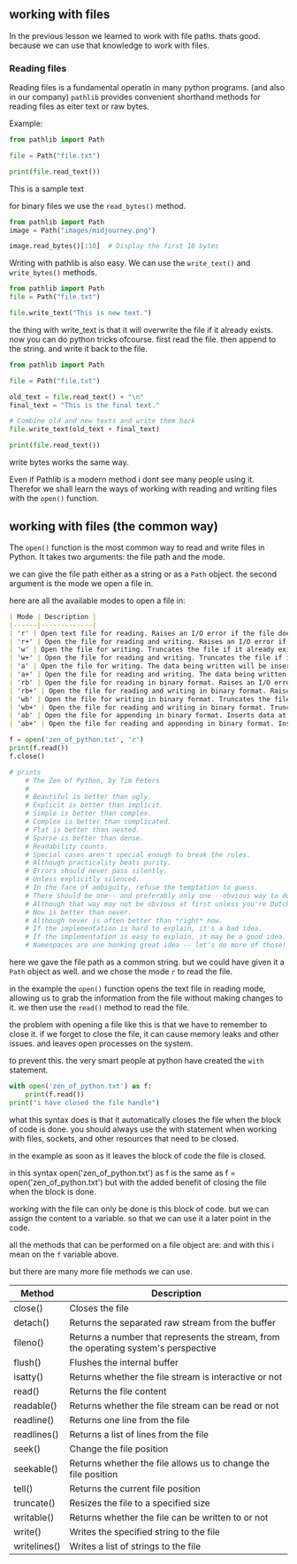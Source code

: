 ## working with files

In the previous lesson we learned to work with file paths.
thats good. because we can use that knowledge to work with files.

### Reading files 

Reading files is a fundamental operatin in many python programs. (and also in our company)
`pathlib` provides convenient shorthand methods for reading files as eiter text or raw bytes.

Example:

```python
from pathlib import Path

file = Path("file.txt")

print(file.read_text())
```
This is a sample text


for binary files we use the `read_bytes()` method.

```python
from pathlib import Path
image = Path("images/midjourney.png")

image.read_bytes()[:10]  # Display the first 10 bytes
```

Writing with pathlib is also easy. We can use the `write_text()` and `write_bytes()` methods.

```python
from pathlib import Path
file = Path("file.txt")

file.write_text("This is new text.")
```
the thing with write_text is that it will overwrite the file if it already exists. 
now you can do python tricks ofcourse. first read the file.
then append to the string. and write it back to the file.

```python
from pathlib import Path

file = Path("file.txt")

old_text = file.read_text() + "\n"
final_text = "This is the final text."

# Combine old and new texts and write them back
file.write_text(old_text + final_text)

print(file.read_text())
```
write bytes works the same way. 


Even if Pathlib is a modern method i dont see many people using it.
Therefor we shall learn the ways of working with reading and writing files with the `open()` function.

## working with files (the common way)

The `open()` function is the most common way to read and write files in Python.
It takes two arguments: the file path and the mode.

we can give the file path either as a string or as a `Path` object.
the second argument is the mode we open a file in.

here are all the available modes to open a file in:

```markdown
| Mode | Description |
|------|-------------|
| 'r' | Open text file for reading. Raises an I/O error if the file does not exist. |
| 'r+' | Open the file for reading and writing. Raises an I/O error if the file does not exist. |
| 'w' | Open the file for writing. Truncates the file if it already exists. Creates a new file if it does not exist. |
| 'w+' | Open the file for reading and writing. Truncates the file if it already exists. Creates a new file if it does not exist. |
| 'a' | Open the file for writing. The data being written will be inserted at the end of the file. Creates a new file if it does not exist. |
| 'a+' | Open the file for reading and writing. The data being written will be inserted at the end of the file. Creates a new file if it does not exist. |
| 'rb' | Open the file for reading in binary format. Raises an I/O error if the file does not exist. |
| 'rb+' | Open the file for reading and writing in binary format. Raises an I/O error if the file does not exist. |
| 'wb' | Open the file for writing in binary format. Truncates the file if it already exists. Creates a new file if it does not exist. |
| 'wb+' | Open the file for reading and writing in binary format. Truncates the file if it already exists. Creates a new file if it does not exist. |
| 'ab' | Open the file for appending in binary format. Inserts data at the end of the file. Creates a new file if it does not exist. |
| 'ab+' | Open the file for reading and appending in binary format. Inserts data at the end of the file. Creates a new file if it does not exist. |
```

```python
f = open('zen_of_python.txt', 'r') 
print(f.read())
f.close()

# prints
    # The Zen of Python, by Tim Peters
    # 
    # Beautiful is better than ugly.
    # Explicit is better than implicit.
    # Simple is better than complex.
    # Complex is better than complicated.
    # Flat is better than nested.
    # Sparse is better than dense.
    # Readability counts.
    # Special cases aren't special enough to break the rules.
    # Although practicality beats purity.
    # Errors should never pass silently.
    # Unless explicitly silenced.
    # In the face of ambiguity, refuse the temptation to guess.
    # There should be one-- and preferably only one --obvious way to do it.
    # Although that way may not be obvious at first unless you're Dutch.
    # Now is better than never.
    # Although never is often better than *right* now.
    # If the implementation is hard to explain, it's a bad idea.
    # If the implementation is easy to explain, it may be a good idea.
    # Namespaces are one honking great idea -- let's do more of those!

```
here we gave the file path as a common string.
but we could have given it a `Path` object as well.
and we chose the mode `r` to read the file.

in the example the `open()` function opens the text file in reading mode,
allowing us to grab the information from the file without making changes to it.
we then use the `read()` method to read the file.

the problem with opening a file like this is that we have to remember to close it.
if we forget to close the file, it can cause memory leaks and other issues.
and leaves open processes on the system.

to prevent this. the very smart people at python have created the `with` statement.

```python
with open('zen_of_python.txt') as f:
    print(f.read())
print("i have closed the file handle")
```

what this syntax does is that it automatically closes the file when the block of code is done.
you should always use the with statement when working with files, sockets, and other resources that need to be closed.

in the example as soon as it leaves the block of code the file is closed.

in this syntax open('zen_of_python.txt') as f is the same as f = open('zen_of_python.txt') 
but with the added benefit of closing the file when the block is done.

working with the file can only be done is this block of code. but we can assign the content to a variable.
so that we can use it a later point in the code.

all the methods that can be performed on a file object are:
and with this i mean on the `f` variable above.

but there are many more file methods we can use.

| Method | Description |
|--------|-------------|
| close() | Closes the file |
| detach() | Returns the separated raw stream from the buffer |
| fileno() | Returns a number that represents the stream, from the operating system's perspective |
| flush() | Flushes the internal buffer |
| isatty() | Returns whether the file stream is interactive or not |
| read() | Returns the file content |
| readable() | Returns whether the file stream can be read or not |
| readline() | Returns one line from the file |
| readlines() | Returns a list of lines from the file |
| seek() | Change the file position |
| seekable() | Returns whether the file allows us to change the file position |
| tell() | Returns the current file position |
| truncate() | Resizes the file to a specified size |
| writable() | Returns whether the file can be written to or not |
| write() | Writes the specified string to the file |
| writelines() | Writes a list of strings to the file |


